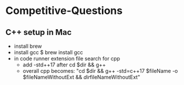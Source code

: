 # Competitive-Questions

## C++ setup in Mac
-   install brew
-   install gcc $ brew install gcc
-   in code runner extension file search for cpp
    - add -std++17 after cd $dir && g++
    - overall cpp becomes: "cd $dir && g++ -std=c++17 $fileName -o $fileNameWithoutExt && $dir$fileNameWithoutExt"